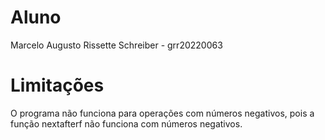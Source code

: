 <!-- #include <stdio.h> /* printf */
#include <math.h>  /* nextafter e INFINITY */
#include <float.h> /* DBL_MIN, DBL_MAX e DBL_EPSILON */
#include <fenv.h>

typedef struct {
  float lower;
  float upper;
} Interval;

float m(float x) {
  return nextafterf(x, DBL_MIN);
}

float M(float x) {
  fesetround(FE_UPWARD);
  return x;
}

Interval interval(float x) {
  Interval r;
  r.lower = m(x);
  r.upper = M(x);
  return r;
}

Interval interval_sum(Interval a, Interval b) {
  Interval result;
  result.lower = m(a.lower + b.lower);
  result.upper = M(a.upper + b.upper);
  return result;
}

Interval interval_sub(Interval a, Interval b) {
  Interval result;

  result.lower = m(a.lower - b.upper);
  result.upper = M(a.upper - b.lower);

  return result;
}

Interval interval_mul(Interval a, Interval b) {
    Interval result;

    double products[4] = {a.lower * b.lower, a.lower * b.upper, a.upper * b.lower, a.upper * b.upper};

    result.lower = m(fmin(fmin(products[0], products[1]), fmin(products[2], products[3])));
    result.upper = M(fmax(fmax(products[0], products[1]), fmax(products[2], products[3])));

    return result;
}

Interval interval_div(Interval a, Interval b) {
    Interval inverse;
    if (b.lower == 0 || b.upper == 0) {
        inverse.lower = -INFINITY;
        inverse.upper = INFINITY;
        return inverse;
    }
    inverse.lower = 1 / b.upper;
    inverse.upper = 1 / b.lower;

    return interval_mul(a, inverse);
}

void print_errors(Interval a) {
  // EA: 3.07200000e+03; ER: 2.79272769e-07; ULPs: 2
  float abs_err = a.upper - a.lower;
  float rel_err = abs_err / a.lower;
  int ulps = rel_err / FLT_EPSILON;
  // check to see if a.upper is one ulp greater than a.lower
  if (a.upper == nextafterf(a.lower, INFINITY)) {
    ulps = 0;
  }
  printf("EA: %1.8e; ER: %1.8e; ULPs: %d\n\n", abs_err, rel_err, ulps);
}

Interval apply_op(Interval a, Interval b, char op) {
  printf("[%1.8e,%1.8e] %c [%1.8e,%1.8e] = \n", a.lower, a.upper, op, b.lower, b.upper);
  Interval res;
  switch (op) {
    case '+':
      res = interval_sum(a, b);
      printf("[%1.8e,%1.8e]\n", res.lower, res.upper);
      print_errors(res);

      return res;
    case '-':
      res = interval_sub(a, b);
      printf("[%1.8e,%1.8e]\n", res.lower, res.upper);
      print_errors(res);

      return res;
    case '*':
      res = interval_mul(a, b);
      printf("[%1.8e,%1.8e]\n", res.lower, res.upper);
      print_errors(res);

      return res;
    case '/':
      res = interval_div(a, b);
      printf("[%1.8e,%1.8e]\n", res.lower, res.upper);
      print_errors(res);

      return res;
    default:
      printf("Operação inválida\n");
      return interval(0);
  }
}

int main(void) {
  // 2.347e-40 * 0.001 + 1.1e+10 - 0.75e-39 / 0.0
  float a, b, c, d, e;
  char op1, op2, op3, op4;

  scanf("%f %c %f %c %f %c %f %c %f", &a, &op1, &b, &op2, &c, &op3, &d, &op4, &e);

  printf("1: \n");
  Interval first = interval(a);
  Interval result = apply_op(first, interval(b), op1);
  printf("2: \n");
  result = apply_op(result, interval(c), op2);
  printf("3: \n");
  result = apply_op(result, interval(d), op3);
  printf("4: \n");
  result = apply_op(result, interval(e), op4);

  return 0;
} -->

<!-- um arquivo LEIAME contendo os nomes dos alunos e limitações do programa (por exemplo, casos que o programa não funciona). -->

# Aluno

Marcelo Augusto Rissette Schreiber - grr20220063

# Limitações

O programa não funciona para operações com números negativos, pois a função nextafterf não funciona com números negativos.
